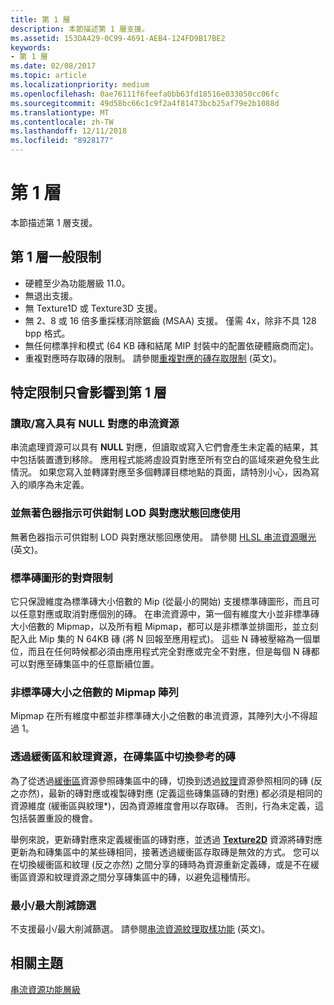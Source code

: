 ```yaml
---
title: 第 1 層
description: 本節描述第 1 層支援。
ms.assetid: 153DA429-0C99-4691-AEB4-124FD9B17BE2
keywords:
- 第 1 層
ms.date: 02/08/2017
ms.topic: article
ms.localizationpriority: medium
ms.openlocfilehash: 0ae76111f6feefa0bb63fd18516e033050cc06fc
ms.sourcegitcommit: 49d58bc66c1c9f2a4f81473bcb25af79e2b1088d
ms.translationtype: MT
ms.contentlocale: zh-TW
ms.lasthandoff: 12/11/2018
ms.locfileid: "8928177"
---
```

# <a name="tier-1"></a>第 1 層


本節描述第 1 層支援。

## <a name="span-idtier1generallimitationsspanspan-idtier1generallimitationsspanspan-idtier1generallimitationsspantier-1-general-limitations"></a><span id="Tier_1_general_limitations"></span><span id="tier_1_general_limitations"></span><span id="TIER_1_GENERAL_LIMITATIONS"></span>第 1 層一般限制


-   硬體至少為功能層級 11.0。
-   無退出支援。
-   無 Texture1D 或 Texture3D 支援。
-   無 2、8 或 16 倍多重採樣消除鋸齒 (MSAA) 支援。 僅需 4x，除非不具 128 bpp 格式。
-   無任何標準拌和模式 (64 KB 磚和結尾 MIP 封裝中的配置依硬體廠商而定)。
-   重複對應時存取磚的限制。 請參閱[重複對應的磚存取限制](tile-access-limitations-with-duplicate-mappings.md) (英文)。

## <a name="span-idspecificlimitationsaffectingtier1onlyspanspan-idspecificlimitationsaffectingtier1onlyspanspan-idspecificlimitationsaffectingtier1onlyspanspecific-limitations-affecting-tier-1-only"></a><span id="Specific_limitations_affecting_tier_1_only"></span><span id="specific_limitations_affecting_tier_1_only"></span><span id="SPECIFIC_LIMITATIONS_AFFECTING_TIER_1_ONLY"></span>特定限制只會影響到第 1 層


### <a name="span-idreadingwritingtostreamingresourcesthathavenullmappingsspanspan-idreadingwritingtostreamingresourcesthathavenullmappingsspanspan-idreadingwritingtostreamingresourcesthathavenullmappingsspanreadingwriting-to-streaming-resources-that-have-null-mappings"></a><span id="Reading_writing_to_streaming_resources_that_have_NULL_mappings"></span><span id="reading_writing_to_streaming_resources_that_have_null_mappings"></span><span id="READING_WRITING_TO_STREAMING_RESOURCES_THAT_HAVE_NULL_MAPPINGS"></span>讀取/寫入具有 NULL 對應的串流資源

串流處理資源可以具有 **NULL** 對應，但讀取或寫入它們會產生未定義的結果，其中包括裝置遭到移除。 應用程式能將虛設頁對應至所有空白的區域來避免發生此情況。 如果您寫入並轉譯對應至多個轉譯目標地點的頁面，請特別小心，因為寫入的順序為未定義。

### <a name="span-idnoshaderinstructionsforclampinglodandmappedstatusfeedbackspanspan-idnoshaderinstructionsforclampinglodandmappedstatusfeedbackspanspan-idnoshaderinstructionsforclampinglodandmappedstatusfeedbackspanno-shader-instructions-for-clamping-lod-and-mapped-status-feedback"></a><span id="No_shader_instructions_for_clamping_LOD_and_mapped_status_feedback"></span><span id="no_shader_instructions_for_clamping_lod_and_mapped_status_feedback"></span><span id="NO_SHADER_INSTRUCTIONS_FOR_CLAMPING_LOD_AND_MAPPED_STATUS_FEEDBACK"></span>並無著色器指示可供鉗制 LOD 與對應狀態回應使用

無著色器指示可供鉗制 LOD 與對應狀態回應使用。 請參閱 [HLSL 串流資源曝光](hlsl-streaming-resources-exposure.md) (英文)。

### <a name="span-idalignmentconstraintsforstandardtileshapesspanspan-idalignmentconstraintsforstandardtileshapesspanspan-idalignmentconstraintsforstandardtileshapesspanalignment-constraints-for-standard-tile-shapes"></a><span id="Alignment_constraints_for_standard_tile_shapes"></span><span id="alignment_constraints_for_standard_tile_shapes"></span><span id="ALIGNMENT_CONSTRAINTS_FOR_STANDARD_TILE_SHAPES"></span>標準磚圖形的對齊限制

它只保證維度為標準磚大小倍數的 Mip (從最小的開始) 支援標準磚圖形，而且可以任意對應或取消對應個別的磚。 在串流資源中，第一個有維度大小並非標準磚大小倍數的 Mipmap，以及所有粗 Mipmap，都可以是非標準並排圖形，並立刻配入此 Mip 集的 N 64KB 磚 (將 N 回報至應用程式)。 這些 N 磚被壓縮為一個單位，而且在任何時候都必須由應用程式完全對應或完全不對應，但是每個 N 磚都可以對應至磚集區中的任意斷續位置。

### <a name="span-idarrayofmipmapsthatarentamultipleofstandardtilesizespanspan-idarrayofmipmapsthatarentamultipleofstandardtilesizespanspan-idarrayofmipmapsthatarentamultipleofstandardtilesizespanarray-of-mipmaps-that-arent-a-multiple-of-standard-tile-size"></a><span id="Array_of_mipmaps_that_aren_t_a_multiple_of_standard_tile_size"></span><span id="array_of_mipmaps_that_aren_t_a_multiple_of_standard_tile_size"></span><span id="ARRAY_OF_MIPMAPS_THAT_AREN_T_A_MULTIPLE_OF_STANDARD_TILE_SIZE"></span>非標準磚大小之倍數的 Mipmap 陣列

Mipmap 在所有維度中都並非標準磚大小之倍數的串流資源，其陣列大小不得超過 1。

### <a name="span-idswitchingbetweenreferencingtilesinatilepoolviaabufferandtextureresourcespanspan-idswitchingbetweenreferencingtilesinatilepoolviaabufferandtextureresourcespanspan-idswitchingbetweenreferencingtilesinatilepoolviaabufferandtextureresourcespanswitching-between-referencing-tiles-in-a-tile-pool-via-a-buffer-and-texture-resource"></a><span id="Switching_between_referencing_tiles_in_a_tile_pool_via_a_Buffer_and_Texture_resource"></span><span id="switching_between_referencing_tiles_in_a_tile_pool_via_a_buffer_and_texture_resource"></span><span id="SWITCHING_BETWEEN_REFERENCING_TILES_IN_A_TILE_POOL_VIA_A_BUFFER_AND_TEXTURE_RESOURCE"></span>透過緩衝區和紋理資源，在磚集區中切換參考的磚

為了從透過[緩衝區](introduction-to-buffers.md)資源參照磚集區中的磚，切換到透過[紋理](introduction-to-textures.md)資源參照相同的磚 (反之亦然)，最新的磚對應或複製磚對應 (定義這些磚集區磚的對應) 都必須是相同的資源維度 (緩衝區與紋理\*)，因為資源維度會用以存取磚。 否則，行為未定義，這包括裝置重設的機會。

舉例來說，更新磚對應來定義緩衝區的磚對應，並透過 [**Texture2D**](https://msdn.microsoft.com/library/windows/desktop/ff471525) 資源將磚對應更新為和磚集區中的某些磚相同，接著透過緩衝區存取磚是無效的方式。 您可以在切換緩衝區和紋理 (反之亦然) 之間分享的磚時為資源重新定義磚，或是不在緩衝區資源和紋理資源之間分享磚集區中的磚，以避免這種情形。

### <a name="span-idminmaxreductionfilteringspanspan-idminmaxreductionfilteringspanspan-idminmaxreductionfilteringspanminmax-reduction-filtering"></a><span id="Min_Max_reduction_filtering"></span><span id="min_max_reduction_filtering"></span><span id="MIN_MAX_REDUCTION_FILTERING"></span>最小/最大削減篩選

不支援最小/最大削減篩選。 請參閱[串流資源紋理取樣功能](streaming-resources-texture-sampling-features.md) (英文)。

## <a name="span-idrelated-topicsspanrelated-topics"></a><span id="related-topics"></span>相關主題


[串流資源功能層級](streaming-resources-features-tiers.md)

 

 




